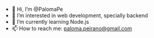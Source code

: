 - 👋 Hi, I’m @PalomaPe
- 👀 I’m interested in web development, specially backend
- 🌱 I’m currently learning Node.js
- 📫 How to reach me: paloma.peirano@gmail.com
